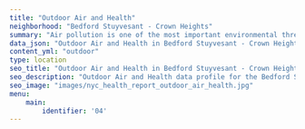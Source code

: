 ```yaml
---
title: "Outdoor Air and Health"
neighborhood: "Bedford Stuyvesant - Crown Heights"
summary: "Air pollution is one of the most important environmental threats to urban populations and while all people are exposed, pollutant emissions, levels of exposure, and population vulnerability vary across neighborhoods. Exposures to common air pollutants have been linked to respiratory and cardiovascular diseases, cancers, and premature deaths."
data_json: "Outdoor Air and Health in Bedford Stuyvesant - Crown Heights"
content_yml: "outdoor"
type: location
seo_title: "Outdoor Air and Health in Bedford Stuyvesant - Crown Heights"
seo_description: "Outdoor Air and Health data profile for the Bedford Stuyvesant - Crown Heights neighborhood of NYC."
seo_image: "images/nyc_health_report_outdoor_air_health.jpg"
menu:
    main:
        identifier: '04'
---
```

